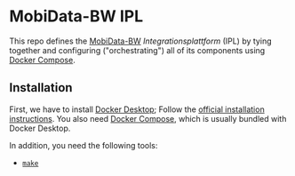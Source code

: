 # MobiData-BW IPL

This repo defines the [MobiData-BW](https://mobidata-bw.de) *Integrationsplattform* (IPL) by tying together and configuring ("orchestrating") all of its components using [Docker Compose](https://docs.docker.com/compose/).

## Installation

First, we have to install [Docker Desktop](https://docs.docker.com/desktop/); Follow the [official installation instructions](https://docs.docker.com/get-docker/). You also need [Docker Compose](https://docs.docker.com/compose/), which is usually bundled with Docker Desktop.

In addition, you need the following tools:
- [`make`](https://en.wikipedia.org/wiki/Make_(software))
